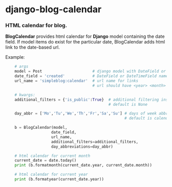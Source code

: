 # django-blog-calendar
### HTML calendar for blog.


**BlogCalendar** provides html calendar for **Django** model containing
the date field. If model items do exist for the particular date,
BlogCalendar adds html link to the date-based url.


Example:
```python
    # args
    model = Post                      # django model with DateField or DateTimeField
    date_field = 'created'            # DateField or DateTimeField name in model
    url_name = 'simpleblog:calendar'  # url name for links
                                      # url should have <year> <month> and <day> parameters

    # kwargs:
    additional_filters = {'is_public':True}  # additional filtering instructions
                                             # default is None

    day_abbr = ['Mo','Tu','We','Th','Fr','Sa','Su'] # days of week abbreviations
                                                    # default is calendar.day_abbr

    b = BlogCalendar(model,
                    date_field,
                    url_name,
                    additional_filters=additional_filters,
                    day_abbreviations=day_abbr)

    # html calendar for current month
    current_date = date.today()
    print (b.formatmonth(current_date.year, current_date.month))

    # html calendar for current year
    print (b.formatyear(current_date.year))
```
